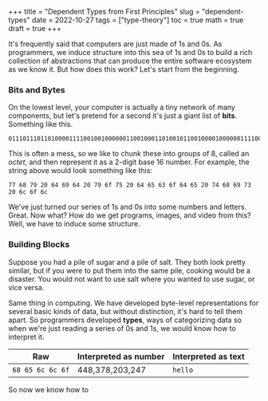 +++
title = "Dependent Types from First Principles"
slug = "dependent-types"
date = 2022-10-27
tags = ["type-theory"]
toc = true
math = true
draft = true
+++

It's frequently said that computers are just made of 1s and 0s. As programmers,
we induce structure into this sea of 1s and 0s to build a rich collection of
abstractions that can produce the entire software ecosystem as we know it. But
how does this work? Let's start from the beginning.

### Bits and Bytes

On the lowest level, your computer is actually a tiny network of many
components, but let's pretend for a second it's just a giant list of **bits**.
Something like this.

```
011101110110100001111001001000000110010001101001011001000010000001111001011011110111010100100000011001000110010101100011011011110110010001100101001000000111010001101000011010010111001100100000011011000110111101101100
```

This is often a mess, so we like to chunk these into groups of 8, called an
_octet_, and then represent it as a 2-digit base 16 number. For example, the
string above would look something like this:

```
77 68 79 20 64 69 64 20 79 6f 75 20 64 65 63 6f 64 65 20 74 68 69 73 20 6c 6f 6c
```

We've just turned our series of 1s and 0s into some numbers and letters. Great.
Now what? How do we get programs, images, and video from this? Well, we have to
induce some structure.

### Building Blocks

Suppose you had a pile of sugar and a pile of salt. They both look pretty
similar, but if you were to put them into the same pile, cooking would be a
disaster. You would not want to use salt where you wanted to use sugar, or vice
versa.

Same thing in computing. We have developed byte-level representations for
several basic kinds of data, but without distinction, it's hard to tell them
apart. So programmers developed **types**, ways of categorizing data so when
we're just reading a series of 0s and 1s, we would know how to interpret it.

|Raw|Interpreted as number|Interpreted as text|
|---|---|---|
|`68 65 6c 6c 6f`|448,378,203,247|`hello`|

So now we know how to
